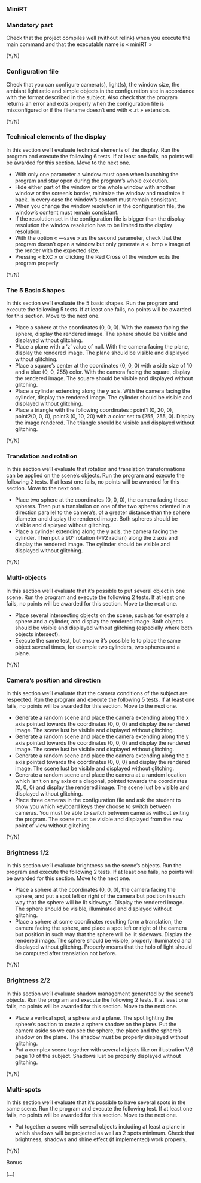 ### MiniRT

### Mandatory part

Check that the project compiles well (without relink) when you execute the main command and that the executable name is « miniRT »

(Y/N)


### Configuration file

Check that you can configure camera(s), light(s), the window size, the ambiant light ratio and simple objects in the configuration site in accordance with the format described in the subject. Also check that the program returns an error and exits properly when the configuration file is misconfigured or if the filename doesn’t end with « .rt » extension.

(Y/N)


### Technical elements of the display

In this section we’ll evaluate technical elements of the display. Run the program and execute the following 6 tests. If at least one fails, no points will be awarded for this section. Move to the next one.

- With only one parameter a window must open when launching the program and stay open during the program’s whole execution.
- Hide either part of the window or the whole window with another window or the screen’s border, minimize the window and maximize it back. In every case the window’s content must remain consistant.
- When you change the window resolution in the configuration file, the window’s content must remain consistant.
- If the resolution set in the configuration file is bigger than the display resolution the window resolution has to be limited to the display resolution.
- With the option « —save » as the second parameter, check that the program doesn’t open a window but only generate a « .bmp » image of the render with the expected size.
- Pressing « EXC » or clicking the Red Cross of the window exits the program properly

(Y/N)


### The 5 Basic Shapes

In this section we’ll evaluate the 5 basic shapes. Run the program and execute the following 5 tests. If at least one fails, no points will be awarded for this section. Move to the next one.

- Place a sphere at the coordinates (0, 0, 0). With the camera facing the sphere, display the rendered image. The sphere should be visible and displayed without glitching.
- Place a plane with a ‘z’ value of null. With the camera facing the plane, display the rendered image. The plane should be visible and displayed without glitching.
- Place a square’s center at the coordinates (0, 0, 0) with a side size of 10 and a blue (0, 0, 255) color. With the camera facing the square, display the rendered image. The square should be visible and displayed without glitching.
- Place a cylinder extending along the y axis. With the camera facing the cylinder, display the rendered image. The cylinder should be visible and displayed without glitching.
- Place a triangle with the following coordinates : point1 (0, 20, 0), point2(0, 0, 0), point3 (0, 10, 20) with a color set to (255, 255, 0). Display the image rendered. The triangle should be visible and displayed without glitching.

(Y/N)


### Translation and rotation

In this section we’ll evaluate that rotation and translation transformations can be applied on the scene’s objects. Run the program and execute the following 2 tests. If at least one fails, no points will be awarded for this section. Move to the next one.

- Place two sphere at the coordinates (0, 0, 0), the camera facing those spheres. Then put a translation on one of the two spheres oriented in a direction parallel to the camera’s, of a greater distance than the sphere diameter and display the rendered image. Both spheres should be visible and displayed without glitching.
- Place a cylinder extending along the y axis, the camera facing the cylinder. Then put a 90° rotation (PI/2 radian) along the z axis and display the rendered image. The cylinder should be visible and displayed without glitching.

(Y/N)


### Multi-objects

In this section we’ll evaluate that it’s possible to put several object in one scene. Run the program and execute the following 2 tests. If at least one fails, no points will be awarded for this section. Move to the next one.

- Place several intersecting objects on the scene, such as for example a sphere and a cylinder, and display the rendered image. Both objects should be visible and displayed without glitching (especially where both objects intersect).
- Execute the same test, but ensure it’s possible le to place the same object several times, for example two cylinders, two spheres and a plane.

(Y/N)


### Camera’s position and direction

In this section we’ll evaluate that the camera conditions of the subject are respected. Run the program and execute the following 5 tests. If at least one fails, no points will be awarded for this section. Move to the next one.

- Generate a random scene and place the camera extending along the x axis pointed towards the coordinates (0, 0, 0) and display the rendered image. The scene lust be visible and displayed without glitching.
- Generate a random scene and place the camera extending along the y axis pointed towards the coordinates (0, 0, 0) and display the rendered image. The scene lust be visible and displayed without glitching.
- Generate a random scene and place the camera extending along the z axis pointed towards the coordinates (0, 0, 0) and display the rendered image. The scene lust be visible and displayed without glitching.
- Generate a random scene and place the camera at a random location which isn’t on any axis or a diagonal, pointed towards the coordinates (0, 0, 0) and display the rendered image. The scene lust be visible and displayed without glitching.
- Place three cameras in the configuration file and ask the student to show you which keyboard keys they choose to switch between cameras. You must be able to switch between cameras without exiting the program. The scene must be visible and displayed from the new point of view without glitching.

(Y/N)


### Brightness 1/2

In this section we’ll evaluate brightness on the scene’s objects. Run the program and execute the following 2 tests. If at least one fails, no points will be awarded for this section. Move to the next one.

- Place a sphere at the coordinates (0, 0, 0), the camera facing the sphere, and put a spot left or right of the camera but position in such way that the sphere will be lit sideways. Display the rendered image. The sphere should be visible, illuminated and displayed without glitching.
- Place a sphere at some coordinates resulting form a translation, the camera facing the sphere, and place a spot left or right of the camera but position in such way that the sphere will be lit sideways. Display the rendered image. The sphere should be visible, properly illuminated and displayed without glitching. Properly means that the holo of light should be computed after translation not before.

(Y/N)


### Brightness 2/2

In this section we’ll evaluate shadow management generated by the scene’s objects. Run the program and execute the following 2 tests. If at least one fails, no points will be awarded for this section. Move to the next one.

- Place a vertical spot, a sphere and a plane. The spot lighting the sphere’s position to create a sphere shadow on the plane. Put the camera aside so we can see the sphere, the place and the sphere’s shadow on the plane. The shadow must be properly displayed without glitching.
- Put a complex scene together with several objects like on illustration V.6 page 10 of the subject. Shadows lust be properly displayed without glitching.

(Y/N)


### Multi-spots

In this section we’ll evaluate that it’s possible to have several spots in the same scene. Run the program and execute the following test. If at least one fails, no points will be awarded for this section. Move to the next one.

- Put together a scene with several objects including at least a plane in which shadows will be projected as well as 2 spots minimum. Check that brightness, shadows  and shine effect (if implemented) work properly.

(Y/N)


Bonus

(…)
